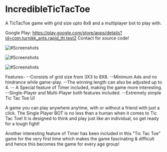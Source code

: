 # IncredibleTicTacToe
A TicTacToe game with grid size upto 8x8 and a multiplayer bot to play with.

Google Play: https://play.google.com/store/apps/details?id=com.turnikk_ants.rapid_ttt.test2
Contact for source code!

![#Screenshots](https://lh3.googleusercontent.com/Z9eF7_w_XnNpngehBaE6xPGxGPe6vOQ9MHJTzxQbu2X991tPoA5V3fvnvo-QiuApGlf3=w1920-h980-rw)

![#Screenshots](https://lh3.googleusercontent.com/Si8zNHTJfW1TUoKDM2_p-ZUs3smig1avNUAgkemkGmjlftew1oTaeUpSk9Of5Peu1g=w1920-h980-rw)

![#Screenshots](https://lh3.googleusercontent.com/tApuQnwQdkE6RH7pcpTDY65drHWmZ-8TzpU9fXiAiX4ten7TR8tZBZliPxvJYI9YJjmn=w1920-h980-rw)


Features-
--Consists of grid size from 3X3 to 8X8.
--Minimum Ads and no hindrance while game-play.
--The winning length can also be adjusted up to 4.
-- A Special feature of Timer included, making the game more interesting.
--Single-Player and Multi-Player both features included.
--Extremely simple Tic Tac Toe UI

A game you can play anywhere anytime, with or without a friend with just a click. The Single Player BOT is no less than a human when it comes to Tic Tac Toe! It is designed to think and play just like an individual, so get ready for a tough fight!

Another interesting feature of Timer has been included in this "Tic Tac Toe" game for the very first time which makes the game fascinating & difficult and hence this becomes the game for every age group!

